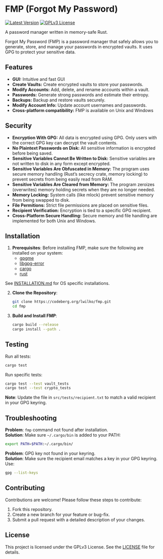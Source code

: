 # FMP (Forgot My Password)

[![Latest Version](https://img.shields.io/crates/v/forgot-my-password.svg?logo=rust)](https://crates.io/crates/forgot-my-password)
[![GPLv3 License](https://img.shields.io/badge/license-GPLv3-red.svg)](https://codeberg.org/lwilko/fmp/-/blob/main/LICENSE?ref_type=heads)

A password manager written in memory-safe Rust.

Forgot My Password (FMP) is a password manager that safely allows you to generate, store, and manage your passwords in encrypted vaults. It uses GPG to protect your sensitive data.

## Features
- **GUI:** Intuitive and fast GUI
- **Create Vaults:** Create encrypted vaults to store your passwords.
- **Modify Accounts:** Add, delete, and rename accounts within a vault.
- **Passwords:** Generate strong passwords and estimate their entropy.
- **Backups:** Backup and restore vaults securely.
- **Modify Account Info:** Update account usernames and passwords.
- **Cross-platform compatibility:** FMP is available on Unix and Windows

## Security
- **Encryption With GPG:** All data is encrypted using GPG. Only users with the correct GPG key can decrypt the vault contents.
- **No Plaintext Passwords on Disk:** All sensitive information is encrypted before being saved.
- **Sensitive Variables Cannot Be Written to Disk:** Sensitive variables are not written to disk in any form except encrypted.
- **Sensitive Variables Are Obfuscated in Memory:** The program uses secure memory handling (Rust’s secrecy crate, memory locking) to prevent secrets from being easily read from RAM.
- **Sensitive Variables Are Cleared from Memory:** The program zeroizes (overwrites) memory holding secrets when they are no longer needed.
- **Memory Locking:** System calls (like mlock) prevent sensitive memory from being swapped to disk.
- **File Permitions:** Strict file permissions are placed on sensitive files.
- **Recipient Verification:** Encryption is tied to a specific GPG recipient.
- **Cross-Platform Secure Handling:** Secure memory and file handling are implemented for both Unix and Windows.

## Installation

1. **Prerequisites**:
   Before installing FMP, make sure the following are installed on your system:
   - [gpgme](https://gpgme.org/)
   - [libgpg-error](https://www.gnupg.org/software/libgpg-error/index.html)
   - [cargo](https://doc.rust-lang.org/cargo/getting-started/installation.html)
   - [rust](https://www.rust-lang.org/tools/install)

  See [INSTALLATION.md](INSTALLATION.md) for OS specific installations.
  
2. **Clone the Repository**:
   ```bash
   git clone https://codeberg.org/lwilko/fmp.git
   cd fmp
   ```

3. **Build and Install FMP**:
   ```bash
   cargo build --release
   cargo install --path .
   ```

## Testing

Run all tests:
```bash
cargo test
```

Run specific tests:
```bash
cargo test --test vault_tests
cargo test --test crypto_tests
```

**Note**: Update the file in `src/tests/recipient.txt` to match a valid recipient in your GPG keyring.

## Troubleshooting

**Problem**: `fmp` command not found after installation.  
**Solution**: Make sure `~/.cargo/bin` is added to your PATH:
```bash
export PATH=$PATH:~/.cargo/bin/
```

**Problem**: GPG key not found in your keyring.  
**Solution**: Make sure the recipient email matches a key in your GPG keyring. Use:
```bash
gpg --list-keys
```

## Contributing

Contributions are welcome! Please follow these steps to contribute:
1. Fork this repository.
2. Create a new branch for your feature or bug-fix.
3. Submit a pull request with a detailed description of your changes.

## License

This project is licensed under the GPLv3 License. See the [LICENSE](LICENSE) file for details.
